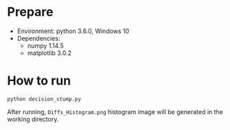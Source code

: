 # Prepare
* Environment: python 3.6.0, Windows 10
* Dependencies:
    * numpy 1.14.5
    * matplotlib 3.0.2

# How to run
```
python decision_stump.py
```
After running, `Diffs_Histogram.png` histogram image will be generated in the working directory.

